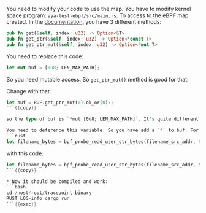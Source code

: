 You need to modify your code to use the map. You have to modify kernel space program: `aya-test-ebpf/src/main.rs`.
To access to the eBPF map created. In the [documentation](https://docs.rs/aya-ebpf/latest/aya_ebpf/maps/per_cpu_array/struct.PerCpuArray.html), you have 3 different methods:

```rust
pub fn get(&self, index: u32) -> Option<&T>
pub fn get_ptr(&self, index: u32) -> Option<*const T>
pub fn get_ptr_mut(&self, index: u32) -> Option<*mut T>
```

You need to replace this code:
```rust
let mut buf = [0u8; LEN_MAX_PATH];
```

So you need mutable access. So `get_ptr_mut()` method is good for that.

Change with that:

```rust
let buf = BUF.get_ptr_mut(0).ok_or(0)?;
```{{copy}}

so the type of buf is `*mut [0u8; LEN_MAX_PATH]`. It's quite different from previously.

You need to deference this variable. So you have add a `*` to buf. For that, you need to modify this line :
```rust
let filename_bytes = bpf_probe_read_user_str_bytes(filename_src_addr, &mut buf)?;
```
with this code:

```rust
let filename_bytes = bpf_probe_read_user_str_bytes(filename_src_addr, &mut *buf)?;
```{{copy}}

* Now it should be compiled and work:
```bash
cd /host/root/tracepoint-binary
RUST_LOG=info cargo run
```{{exec}}
